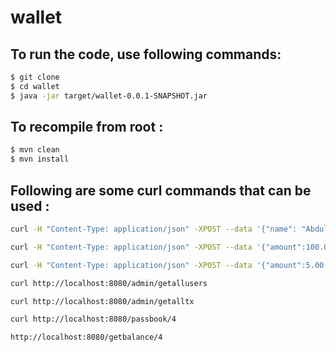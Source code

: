 # wallet

## To run the code, use following commands:
```bash
$ git clone 
$ cd wallet
$ java -jar target/wallet-0.0.1-SNAPSHOT.jar
```

## To recompile from root :
```bash
$ mvn clean
$ mvn install
```

## Following are some curl commands that can be used :

```bash
curl -H "Content-Type: application/json" -XPOST --data '{"name": "Abdul","email": "m@b.com"}' http://127.0.0.1:8080/admin/adduser

curl -H "Content-Type: application/json" -XPOST --data '{"amount":100.00,"user":{"id":4 , "key":""},"promocode":"SALTSIDE"}' http://127.0.0.1:8080/add

curl -H "Content-Type: application/json" -XPOST --data '{"amount":5.00,"user":{"id":4 , "key":""}}' http://127.0.0.1:8080/use

curl http://localhost:8080/admin/getallusers

curl http://localhost:8080/admin/getalltx

curl http://localhost:8080/passbook/4

http://localhost:8080/getbalance/4
```
